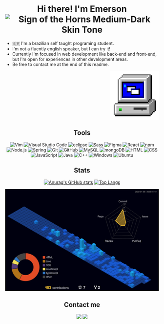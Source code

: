 <h1 align="center">Hi there! I'm Emerson 	
<img src="https://raw.githubusercontent.com/Tarikul-Islam-Anik/Animated-Fluent-Emojis/master/Emojis/Hand%20gestures/Sign%20of%20the%20Horns%20Medium-Dark%20Skin%20Tone.png" alt="Sign of the Horns Medium-Dark Skin Tone" width="40" height="40" /></h1>

<table>
	<tr>
		<ul>
			<li>&#127463;&#127479; I'm a brazilian self taught programing student.</li>
			<li>I'm not a fluently english speaker, but I can try it!</li>
			<li>Currently I'm focused in web development like back-end and front-end, but I'm open for experiences in other development areas.</li>
			<li>Be free to contact me at the end of this readme.</li>
		</ul>
	</tr>
	<tr><img src="./src/computer-animated-gif-29.gif" width="160" align="right"><tr>
</table>

<h2 align="center">Tools</h2>

<div align="center">
	<img height="50" src="https://user-images.githubusercontent.com/25181517/192108889-232b3431-a585-4b36-a62d-9078bd3641d9.png" alt="Vim" title="Vim" />
	<img height="50" src="https://user-images.githubusercontent.com/25181517/192108891-d86b6220-e232-423a-bf5f-90903e6887c3.png" alt="Visual Studio Code" title="Visual Studio Code" />
	<img height="50" src="https://user-images.githubusercontent.com/25181517/192108892-6e9b5cdf-4e35-4a70-ad9a-801a93a07c1c.png" alt="eclipse" title="eclipse" />
	<img height="50" src="https://user-images.githubusercontent.com/25181517/192158956-48192682-23d5-4bfc-9dfb-6511ade346bc.png" alt="Sass" title="Sass" />
	<img height="50" src="https://user-images.githubusercontent.com/25181517/189715289-df3ee512-6eca-463f-a0f4-c10d94a06b2f.png" alt="Figma" title="Figma" />
	<img height="50" src="https://user-images.githubusercontent.com/25181517/183897015-94a058a6-b86e-4e42-a37f-bf92061753e5.png" alt="React" title="React" />
	<img height="50" src="https://user-images.githubusercontent.com/25181517/121401671-49102800-c959-11eb-9f6f-74d49a5e1774.png" alt="npm" title="npm" />
	<img height="50" src="https://user-images.githubusercontent.com/25181517/183568594-85e280a7-0d7e-4d1a-9028-c8c2209e073c.png" alt="Node.js" title="Node.js" />
	<img height="50" src="https://user-images.githubusercontent.com/25181517/117201470-f6d56780-adec-11eb-8f7c-e70e376cfd07.png" alt="Spring" title="Spring" />
	<img height="50" src="https://user-images.githubusercontent.com/25181517/192108372-f71d70ac-7ae6-4c0d-8395-51d8870c2ef0.png" alt="Git" title="Git" />
	<img height="50" src="https://user-images.githubusercontent.com/25181517/192108374-8da61ba1-99ec-41d7-80b8-fb2f7c0a4948.png" alt="GitHub" title="GitHub" />
	<img height="50" src="https://user-images.githubusercontent.com/25181517/183896128-ec99105a-ec1a-4d85-b08b-1aa1620b2046.png" alt="MySQL" title="MySQL" />
	<img height="50" src="https://user-images.githubusercontent.com/25181517/182884177-d48a8579-2cd0-447a-b9a6-ffc7cb02560e.png" alt="mongoDB" title="mongoDB" />
  <img height="50" src="https://user-images.githubusercontent.com/25181517/192158954-f88b5814-d510-4564-b285-dff7d6400dad.png" alt="HTML" title="HTML" />
	<img height="50" src="https://user-images.githubusercontent.com/25181517/183898674-75a4a1b1-f960-4ea9-abcb-637170a00a75.png" alt="CSS" title="CSS" />
	<img height="50" src="https://user-images.githubusercontent.com/25181517/117447155-6a868a00-af3d-11eb-9cfe-245df15c9f3f.png" alt="JavaScript" title="JavaScript" />
	<img height="50" src="https://user-images.githubusercontent.com/25181517/117201156-9a724800-adec-11eb-9a9d-3cd0f67da4bc.png" alt="Java" title="Java" />
	<img height="50" src="https://user-images.githubusercontent.com/25181517/192106073-90fffafe-3562-4ff9-a37e-c77a2da0ff58.png" alt="C++" title="C++" />
  	<img height="50" src="https://user-images.githubusercontent.com/25181517/186884150-05e9ff6d-340e-4802-9533-2c3f02363ee3.png" alt="Windows" title="Windows" />
	<img height="50" src="https://user-images.githubusercontent.com/25181517/186884153-99edc188-e4aa-4c84-91b0-e2df260ebc33.png" alt="Ubuntu" title="Ubuntu" />
</div>

<h2 align="center">Stats</h2>

<div align="center">
  <a href="https://github.com/anuraghazra/github-readme-stats"><img src="https://camo.githubusercontent.com/aebeaf9ba3d9cf25e4241c54dd30559f6cf94b4fa1266309111304df4e5dc43c/68747470733a2f2f6769746875622d726561646d652d73746174732e76657263656c2e6170702f6170693f757365726e616d653d456d6572736f6e424c6f70657326686964655f626f726465723d747275652662675f636f6c6f723d303030303137267469746c655f636f6c6f723d30304133464626746578745f636f6c6f723d6666662669636f6e5f636f6c6f723d303041334646" alt="Anurag's GitHub stats" data-canonical-src="https://github-readme-stats.vercel.app/api?username=EmersonBLopes&amp;hide_border=true&amp;bg_color=00000f&amp;title_color=00A3FF&amp;text_color=fff&amp;icon_color=00A3FF" style="max-width: 100%; height:11rem;"></a>
  <a href="https://github.com/anuraghazra/github-readme-stats"><img src="https://camo.githubusercontent.com/e5892f044f364d84dddb7695ae593874322dfa7f200f6fedcc3132f4af9ae636/68747470733a2f2f6769746875622d726561646d652d73746174732e76657263656c2e6170702f6170692f746f702d6c616e67732f3f757365726e616d653d456d6572736f6e424c6f706573266c61796f75743d636f6d7061637426686964655f626f726465723d747275652662675f636f6c6f723d30303030313726746578745f636f6c6f723d666666267469746c655f636f6c6f723d303041334646" alt="Top Langs" data-canonical-src="https://github-readme-stats.vercel.app/api/top-langs/?username=EmersonBLopes&amp;layout=compact&amp;hide_border=true&amp;bg_color=00000f&amp;text_color=fff&amp;title_color=00A3FF" style="max-width: 100%; height:11rem"></a>
</div>

![](./profile-3d-contrib/profile-night-view.svg)

<div align="center">
	<h2>Contact me</h2>
	<a href="https://www.linkedin.com/in/emersonbasiliolopes/"><img src="https://img.shields.io/badge/LinkedIn-0077B5?style=for-the-badge&logo=linkedin&logoColor=white" width="160"></a>
	<a href="https://discord.gg/gAq2WJXUte">
	<img src="https://img.shields.io/badge/Discord-5865F2?style=for-the-badge&logo=discord&logoColor=white" width="151"></a>
</div>
